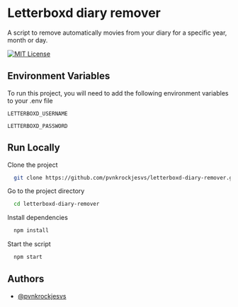 # Letterboxd diary remover

A script to remove automatically  movies from your diary for a specific year, month or day.

[![MIT License](https://img.shields.io/badge/License-MIT-green.svg)](https://choosealicense.com/licenses/mit/)

## Environment Variables

To run this project, you will need to add the following environment variables to your .env file

`LETTERBOXD_USERNAME`

`LETTERBOXD_PASSWORD`


## Run Locally

Clone the project

```bash
  git clone https://github.com/pvnkrockjesvs/letterboxd-diary-remover.git
```

Go to the project directory

```bash
  cd letterboxd-diary-remover
```

Install dependencies

```bash
  npm install
```

Start the script

```bash
  npm start
```
## Authors

- [@pvnkrockjesvs](https://www.github.com/pvnkrockjesvs)

